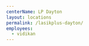 ```yaml
---
centerName: LP Dayton
layout: locations
permalink: /lasikplus-dayton/
employees:
  - vidikan
---
```



